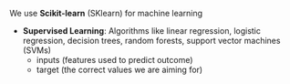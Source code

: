 We use **Scikit-learn** (SKlearn) for machine learning

- **Supervised Learning**: Algorithms like linear regression, logistic regression, decision trees, random forests, support vector machines (SVMs)
	- inputs (features used to predict outcome)
	- target (the correct values we are aiming for)
